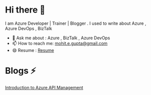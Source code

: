 # Hi there 👋

I am Azure Developer | Trainer | Blogger . I used to write about Azure , Azure DevOps , BizTalk

- 💬 Ask me about : Azure , BizTalk , Azure DevOps
- 📫 How to reach me: mohit.e.gupta@gmail.com
- 😄 Resume : [Resume](https://aum-kaara.github.io/)

# Blogs ⚡ 

[Introduction to Azure API Management](https://aum-kaara.github.io/AzureAPIManagement.html)

<!--
**Aum-Kaara/Aum-Kaara** is a ✨ _special_ ✨ repository because its `README.md` (this file) appears on your GitHub profile.

Here are some ideas to get you started:

- 🔭 I’m currently working on ...
- 🌱 I’m currently learning ...
- 👯 I’m looking to collaborate on ...
- 🤔 I’m looking for help with ...
- 💬 Ask me about ...
- 📫 How to reach me: ...
- 😄 Pronouns: ...
- ⚡ Fun fact: ...
-->
